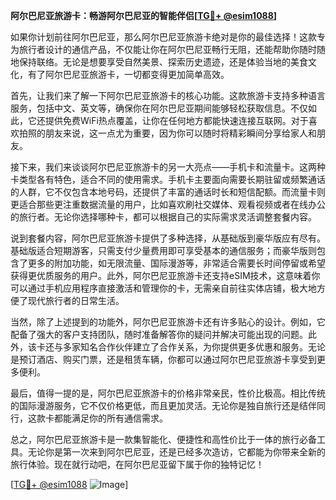 **阿尔巴尼亚旅游卡：畅游阿尔巴尼亚的智能伴侣[[TG💪+ @esim1088](https://t.me/s/esim1088)]**

如果你计划前往阿尔巴尼亚，那么阿尔巴尼亚旅游卡绝对是你的最佳选择！这款专为旅行者设计的通信产品，不仅能让你在阿尔巴尼亚畅行无阻，还能帮助你随时随地保持联络。无论是想要享受自然美景、探索历史遗迹，还是体验当地的美食文化，有了阿尔巴尼亚旅游卡，一切都变得更加简单高效。

首先，让我们来了解一下阿尔巴尼亚旅游卡的核心功能。这款旅游卡支持多种语言服务，包括中文、英文等，确保你在阿尔巴尼亚期间能够轻松获取信息。不仅如此，它还提供免费WiFi热点覆盖，让你在任何地方都能快速连接互联网。对于喜欢拍照的朋友来说，这一点尤为重要，因为你可以随时将精彩瞬间分享给家人和朋友。

接下来，我们来谈谈阿尔巴尼亚旅游卡的另一大亮点——手机卡和流量卡。这两种卡类型各有特色，适合不同的使用需求。手机卡主要面向需要长期驻留或频繁通话的人群，它不仅包含本地号码，还提供了丰富的通话时长和短信配额。而流量卡则更适合那些更注重数据流量的用户，比如喜欢刷社交媒体、观看视频或者在线办公的旅行者。无论你选择哪种卡，都可以根据自己的实际需求灵活调整套餐内容。

说到套餐内容，阿尔巴尼亚旅游卡提供了多种选择，从基础版到豪华版应有尽有。基础版适合短期游客，只需支付少量费用即可享受基本的通信服务；而豪华版则包含了更多的附加功能，如无限流量、国际漫游等，非常适合需要长时间停留或希望获得更优质服务的用户。此外，阿尔巴尼亚旅游卡还支持eSIM技术，这意味着你可以通过手机应用程序直接激活和管理你的卡，无需亲自前往实体店铺，极大地方便了现代旅行者的日常生活。

当然，除了上述提到的功能外，阿尔巴尼亚旅游卡还有许多贴心的设计。例如，它配备了强大的客户支持团队，随时准备解答你的疑问并解决可能出现的问题。此外，该卡还与多家知名合作伙伴建立了合作关系，为你提供更多优惠和服务。无论是预订酒店、购买门票，还是租赁车辆，你都可以通过阿尔巴尼亚旅游卡享受到更多便利。

最后，值得一提的是，阿尔巴尼亚旅游卡的价格非常亲民，性价比极高。相比传统的国际漫游服务，它不仅价格更低，而且更加灵活。无论你是独自旅行还是结伴同行，这款卡都能满足你的所有通信需求。

总之，阿尔巴尼亚旅游卡是一款集智能化、便捷性和高性价比于一体的旅行必备工具。无论你是第一次来到阿尔巴尼亚，还是已经多次造访，它都能为你带来全新的旅行体验。现在就行动吧，在阿尔巴尼亚留下属于你的独特记忆！

[[TG💪+ @esim1088](https://t.me/s/esim1088) ![Image](https://i.postimg.cc/4NQfJmqS/Snipaste-2025-05-13-00-14-12.png)]
